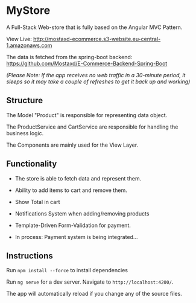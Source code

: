 # MyStore

A Full-Stack Web-store that is fully based on the Angular MVC Pattern.

View Live: http://mostaxd-ecommerce.s3-website.eu-central-1.amazonaws.com

The data is fetched from the spring-boot backend: https://github.com/Mostaxd/E-Commerce-Backend-Spring-Boot


_(Please Note: If the app receives no web traffic in a 30-minute period, it sleeps so it may take a couple of refreshes to get it back up and working)_


## Structure
The Model "Product" is responsible for representing data object.

The ProductService and CartService are responsible for handling the business logic.

The Components are mainly used for the View Layer.

## Functionality

- The store is able to fetch data and represent them.
- Ability to add items to cart and remove them.
- Show Total in cart
- Notifications System when adding/removing products
- Template-Driven Form-Validation for payment.

- In process: Payment system is being integrated...



## Instructions
Run `npm install --force` to install dependencies

Run `ng serve` for a dev server. Navigate to `http://localhost:4200/`.

The app will automatically reload if you change any of the source files.


